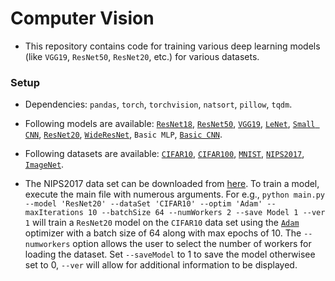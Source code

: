 # Computer Vision
- This repository contains code for training various deep learning models (like `VGG19`, `ResNet50`, `ResNet20`, etc.) for various datasets.

### Setup
- Dependencies: `pandas`, `torch`, `torchvision`, `natsort`, `pillow`, `tqdm`.
- Following models are available: [`ResNet18`](https://arxiv.org/abs/1512.03385), [`ResNet50`](https://arxiv.org/abs/1512.03385), [`VGG19`](https://arxiv.org/abs/1409.1556), [`LeNet`](https://arxiv.org/abs/1706.06083), [`Small CNN`](https://arxiv.org/abs/1608.04644), [`ResNet20`](https://www.cv-foundation.org/openaccess/content_cvpr_2016/papers/He_Deep_Residual_Learning_CVPR_2016_paper.pdf), [`WideResNet`](https://arxiv.org/abs/1605.07146), `Basic MLP`, [`Basic CNN`](https://arxiv.org/abs/1608.04644).

- Following datasets are available: [`CIFAR10`](https://www.cs.toronto.edu/~kriz/learning-features-2009-TR.pdf), [`CIFAR100`](https://www.cs.toronto.edu/~kriz/learning-features-2009-TR.pdf), [`MNIST`](http://yann.lecun.com/exdb/mnist/), [`NIPS2017`](https://www.kaggle.com/competitions/nips-2017-defense-against-adversarial-attack/data), [`ImageNet`](https://www.image-net.org/). 

- The NIPS2017 data set can be downloaded from [here](https://www.kaggle.com/competitions/nips-2017-defense-against-adversarial-attack/data). To train a model, execute the main file with numerous arguments. For e.g., `python main.py --model 'ResNet20' --dataSet 'CIFAR10' --optim 'Adam' --maxIterations 10 --batchSize 64 --numWorkers 2 --save
Model 1 --ver 1` will train a `ResNet20` model on the `CIFAR10` data set using the [`Adam`](https://pytorch.org/docs/stable/generated/torch.optim.Adam.html) optimizer with a batch size of 64 along with max epochs of 10. The `--numworkers` option allows the user to select the number of workers for loading the dataset. Set `--saveModel` to 1 to save the model otherwisee set to 0, `--ver` will allow for additional information to be displayed.


